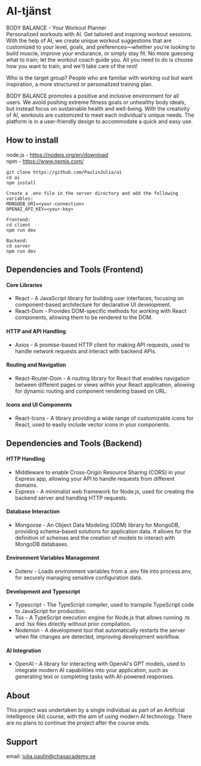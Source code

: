 # AI-tjänst

BODY BALANCE - Your Workout Planner  
Personalized workouts with AI. Get tailored and inspiring workout sessions. With the help of AI, we create unique workout suggestions that are customized to your level, goals, and preferences—whether you're looking to build muscle, improve your endurance, or simply stay fit. No more guessing what to train; let the workout coach guide you. All you need to do is choose how you want to train, and we'll take care of the rest!

Who is the target group? People who are familiar with working out but want inspiration, a more structured or personalized training plan.

BODY BALANCE promotes a positive and inclusive environment for all users. We avoid pushing extreme fitness goals or unhealthy body ideals, but instead focus on sustainable health and well-being. With the creativity of AI, workouts are customized to meet each individual's unique needs. The platform is in a user-friendly design to accommodate a quick and easy use.

## How to install

node.js - https://nodejs.org/en/download  
npm - https://www.npmjs.com/

```
git clone https://github.com/PaulinJulia/ai
cd ai
npm install

Create a .env file in the server directory and add the following variables:
MONGODB_URI=<your-connection>
OPENAI_API_KEY=<your-key>

Frontend:
cd client
npm run dev

Backend:
cd server
npm run dev
```

## Dependencies and Tools (Frontend)

#### Core Libraries

- React - A JavaScript library for building user interfaces, focusing on component-based architecture for declarative UI development.
- React-Dom - Provides DOM-specific methods for working with React components, allowing them to be rendered to the DOM.

#### HTTP and API Handling

- Axios - A promise-based HTTP client for making API requests, used to handle network requests and interact with backend APIs.

#### Routing and Navigation

- React-Router-Dom - A routing library for React that enables navigation between different pages or views within your React application, allowing for dynamic routing and component rendering based on URL.

#### Icons and UI Components

- React-Icons - A library providing a wide range of customizable icons for React, used to easily include vector icons in your components.

## Dependencies and Tools (Backend)

#### HTTP Handling

- Middleware to enable Cross-Origin Resource Sharing (CORS) in your Express app, allowing your API to handle requests from different domains.
- Express - A minimalist web framework for Node.js, used for creating the backend server and handling HTTP requests.

#### Database Interaction

- Mongoose - An Object Data Modeling (ODM) library for MongoDB, providing schema-based solutions for application data. It allows for the definition of schemas and the creation of models to interact with MongoDB databases.

#### Environment Variables Management

- Dotenv - Loads environment variables from a .env file into process.env, for securely managing sensitive configuration data.

#### Development and Typescript

- Typescript - The TypeScript compiler, used to transpile TypeScript code to JavaScript for production.
- Tsx - A TypeScript execution engine for Node.js that allows running .ts and .tsx files directly without prior compilation.
- Nodemon - A development tool that automatically restarts the server when file changes are detected, improving development workflow.

#### AI Integration

- OpenAI - A library for interacting with OpenAI's GPT models, used to integrate modern AI capabilities into your application, such as generating text or completing tasks with AI-powered responses.


## About

This project was undertaken by a single individual as part of an Artificial Intelligence (AI) course, with the aim of using modern AI technology. There are no plans to continue the project after the course ends.

## Support

email: julia.paulin@chasacademy.se
